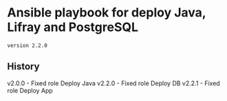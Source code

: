# Ansible playbook for deploy Java, Lifray and PostgreSQL
`version 2.2.0`

## History
v2.0.0 - Fixed role Deploy Java
v2.2.0 - Fixed role Deploy DB
v2.2.1 - Fixed role Deploy App

